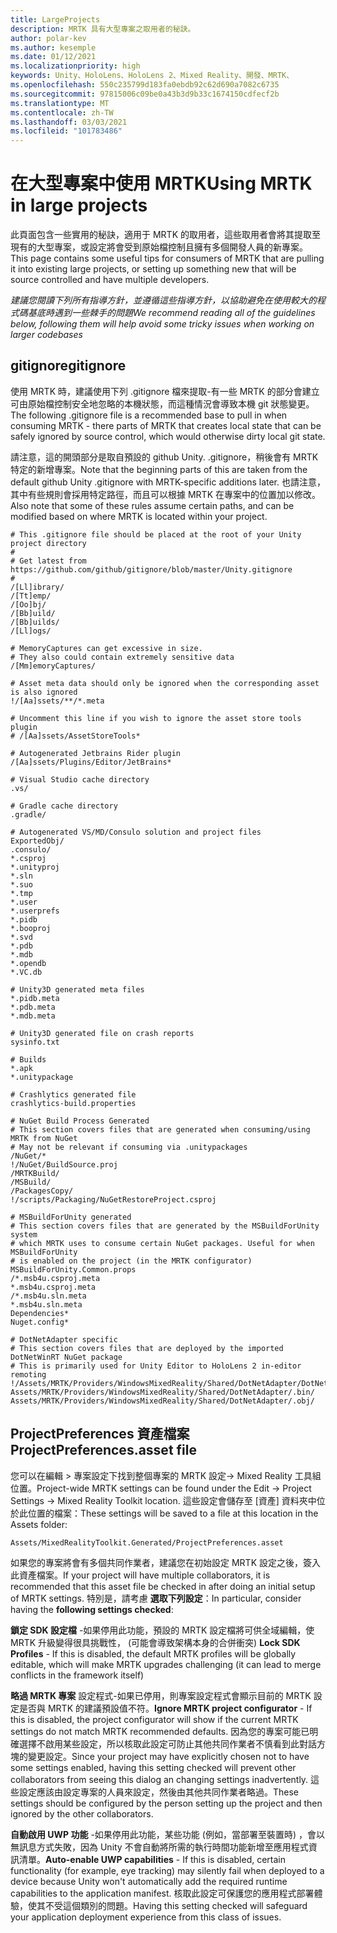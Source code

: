 ```yaml
---
title: LargeProjects
description: MRTK 具有大型專案之取用者的秘訣。
author: polar-kev
ms.author: kesemple
ms.date: 01/12/2021
ms.localizationpriority: high
keywords: Unity、HoloLens、HoloLens 2、Mixed Reality、開發、MRTK、
ms.openlocfilehash: 550c235799d183fa0ebdb92c62d690a7082c6735
ms.sourcegitcommit: 97815006c09be0a43b3d9b33c1674150cdfecf2b
ms.translationtype: MT
ms.contentlocale: zh-TW
ms.lasthandoff: 03/03/2021
ms.locfileid: "101783486"
---
```

# <a name="using-mrtk-in-large-projects"></a><span data-ttu-id="c8cee-104">在大型專案中使用 MRTK</span><span class="sxs-lookup"><span data-stu-id="c8cee-104">Using MRTK in large projects</span></span>

<span data-ttu-id="c8cee-105">此頁面包含一些實用的秘訣，適用于 MRTK 的取用者，這些取用者會將其提取至現有的大型專案，或設定將會受到原始檔控制且擁有多個開發人員的新專案。</span><span class="sxs-lookup"><span data-stu-id="c8cee-105">This page contains some useful tips for consumers of MRTK that are pulling it into existing large projects, or setting up something new that will be source controlled and have multiple developers.</span></span>

<span data-ttu-id="c8cee-106">*建議您閱讀下列所有指導方針，並遵循這些指導方針，以協助避免在使用較大的程式碼基底時遇到一些棘手的問題*</span><span class="sxs-lookup"><span data-stu-id="c8cee-106">*We recommend reading all of the guidelines below, following them will help avoid some tricky issues when working on larger codebases*</span></span>

## <a name="gitignore"></a><span data-ttu-id="c8cee-107">gitignore</span><span class="sxs-lookup"><span data-stu-id="c8cee-107">gitignore</span></span>

<span data-ttu-id="c8cee-108">使用 MRTK 時，建議使用下列 .gitignore 檔來提取-有一些 MRTK 的部分會建立可由原始檔控制安全地忽略的本機狀態，而這種情況會導致本機 git 狀態變更。</span><span class="sxs-lookup"><span data-stu-id="c8cee-108">The following .gitignore file is a recommended base to pull in when consuming MRTK - there parts of MRTK that creates local state that can be safely ignored by source control, which would otherwise dirty local git state.</span></span>

<span data-ttu-id="c8cee-109">請注意，這的開頭部分是取自預設的 github Unity. .gitignore，稍後會有 MRTK 特定的新增專案。</span><span class="sxs-lookup"><span data-stu-id="c8cee-109">Note that the beginning parts of this are taken from the default github Unity .gitignore with MRTK-specific additions later.</span></span> <span data-ttu-id="c8cee-110">也請注意，其中有些規則會採用特定路徑，而且可以根據 MRTK 在專案中的位置加以修改。</span><span class="sxs-lookup"><span data-stu-id="c8cee-110">Also note that some of these rules assume certain paths, and can be modified based on where MRTK is located within your project.</span></span>

```
# This .gitignore file should be placed at the root of your Unity project directory
#
# Get latest from https://github.com/github/gitignore/blob/master/Unity.gitignore
#
/[Ll]ibrary/
/[Tt]emp/
/[Oo]bj/
/[Bb]uild/
/[Bb]uilds/
/[Ll]ogs/

# MemoryCaptures can get excessive in size.
# They also could contain extremely sensitive data
/[Mm]emoryCaptures/

# Asset meta data should only be ignored when the corresponding asset is also ignored
!/[Aa]ssets/**/*.meta

# Uncomment this line if you wish to ignore the asset store tools plugin
# /[Aa]ssets/AssetStoreTools*

# Autogenerated Jetbrains Rider plugin
/[Aa]ssets/Plugins/Editor/JetBrains*

# Visual Studio cache directory
.vs/

# Gradle cache directory
.gradle/

# Autogenerated VS/MD/Consulo solution and project files
ExportedObj/
.consulo/
*.csproj
*.unityproj
*.sln
*.suo
*.tmp
*.user
*.userprefs
*.pidb
*.booproj
*.svd
*.pdb
*.mdb
*.opendb
*.VC.db

# Unity3D generated meta files
*.pidb.meta
*.pdb.meta
*.mdb.meta

# Unity3D generated file on crash reports
sysinfo.txt

# Builds
*.apk
*.unitypackage

# Crashlytics generated file
crashlytics-build.properties

# NuGet Build Process Generated
# This section covers files that are generated when consuming/using MRTK from NuGet
# May not be relevant if consuming via .unitypackages
/NuGet/*
!/NuGet/BuildSource.proj
/MRTKBuild/
/MSBuild/
/PackagesCopy/
!/scripts/Packaging/NuGetRestoreProject.csproj

# MSBuildForUnity generated
# This section covers files that are generated by the MSBuildForUnity system
# which MRTK uses to consume certain NuGet packages. Useful for when MSBuildForUnity
# is enabled on the project (in the MRTK configurator)
MSBuildForUnity.Common.props
/*.msb4u.csproj.meta
*.msb4u.csproj.meta
/*.msb4u.sln.meta
*.msb4u.sln.meta
Dependencies*
Nuget.config*

# DotNetAdapter specific
# This section covers files that are deployed by the imported DotNetWinRT NuGet package
# This is primarily used for Unity Editor to HoloLens 2 in-editor remoting
!/Assets/MRTK/Providers/WindowsMixedReality/Shared/DotNetAdapter/DotNetAdapter.csproj*
Assets/MRTK/Providers/WindowsMixedReality/Shared/DotNetAdapter/.bin/
Assets/MRTK/Providers/WindowsMixedReality/Shared/DotNetAdapter/.obj/
```

## <a name="projectpreferencesasset-file"></a><span data-ttu-id="c8cee-111">ProjectPreferences 資產檔案</span><span class="sxs-lookup"><span data-stu-id="c8cee-111">ProjectPreferences.asset file</span></span>

<span data-ttu-id="c8cee-112">您可以在編輯 > 專案設定下找到整個專案的 MRTK 設定-> Mixed Reality 工具組位置。</span><span class="sxs-lookup"><span data-stu-id="c8cee-112">Project-wide MRTK settings can be found under the Edit -> Project Settings -> Mixed Reality Toolkit location.</span></span> <span data-ttu-id="c8cee-113">這些設定會儲存至 [資產] 資料夾中位於此位置的檔案：</span><span class="sxs-lookup"><span data-stu-id="c8cee-113">These settings will be saved to a file at this location in the Assets folder:</span></span>

```
Assets/MixedRealityToolkit.Generated/ProjectPreferences.asset
```

<span data-ttu-id="c8cee-114">如果您的專案將會有多個共同作業者，建議您在初始設定 MRTK 設定之後，簽入此資產檔案。</span><span class="sxs-lookup"><span data-stu-id="c8cee-114">If your project will have multiple collaborators, it is recommended that this asset file be checked in after doing an initial setup of MRTK settings.</span></span> <span data-ttu-id="c8cee-115">特別是，請考慮 **選取下列設定**：</span><span class="sxs-lookup"><span data-stu-id="c8cee-115">In particular, consider having the **following settings checked**:</span></span>

<span data-ttu-id="c8cee-116">**鎖定 SDK 設定檔** -如果停用此功能，預設的 MRTK 設定檔將可供全域編輯，使 MRTK 升級變得很具挑戰性， (可能會導致架構本身的合併衝突) </span><span class="sxs-lookup"><span data-stu-id="c8cee-116">**Lock SDK Profiles** - If this is disabled, the default MRTK profiles will be globally editable, which will make MRTK upgrades challenging (it can lead to merge conflicts in the framework itself)</span></span>

<span data-ttu-id="c8cee-117">**略過 MRTK 專案** 設定程式-如果已停用，則專案設定程式會顯示目前的 MRTK 設定是否與 MRTK 的建議預設值不符。</span><span class="sxs-lookup"><span data-stu-id="c8cee-117">**Ignore MRTK project configurator** - If this is disabled, the project configurator will show if the current MRTK settings do not match MRTK recommended defaults.</span></span> <span data-ttu-id="c8cee-118">因為您的專案可能已明確選擇不啟用某些設定，所以核取此設定可防止其他共同作業者不慎看到此對話方塊的變更設定。</span><span class="sxs-lookup"><span data-stu-id="c8cee-118">Since your project may have explicitly chosen not to have some settings enabled, having this setting checked will prevent other collaborators from seeing this dialog an changing settings inadvertently.</span></span> <span data-ttu-id="c8cee-119">這些設定應該由設定專案的人員來設定，然後由其他共同作業者略過。</span><span class="sxs-lookup"><span data-stu-id="c8cee-119">These settings should be configured by the person setting up the project and then ignored by the other collaborators.</span></span>

<span data-ttu-id="c8cee-120">**自動啟用 UWP 功能** -如果停用此功能，某些功能 (例如，當部署至裝置時) ，會以無訊息方式失敗，因為 Unity 不會自動將所需的執行時間功能新增至應用程式資訊清單。</span><span class="sxs-lookup"><span data-stu-id="c8cee-120">**Auto-enable UWP capabilities** - If this is disabled, certain functionality (for example, eye tracking) may silently fail when deployed to a device because Unity won't automatically add the required runtime capabilities to the application manifest.</span></span> <span data-ttu-id="c8cee-121">核取此設定可保護您的應用程式部署體驗，使其不受這個類別的問題。</span><span class="sxs-lookup"><span data-stu-id="c8cee-121">Having this setting checked will safeguard your application deployment experience from this class of issues.</span></span>
